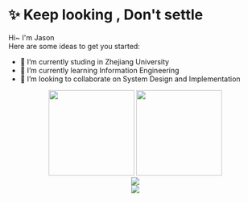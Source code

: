 # ✨ Keep looking , Don't settle

Hi~ I'm Jason   
Here are some ideas to get you started:

- 🔭 I’m currently studing in Zhejiang University
- 🌱 I’m currently learning Information Engineering
- 👯 I’m looking to collaborate on System Design and Implementation



<div align="center">
<span>  </span>
<img height="170px" src="https://github-readme-stats.vercel.app/api?username=JasonJ2021&show_icons=true&theme=solarized-light" /><span>  </span><img height="170px" src="https://github-readme-stats.vercel.app/api/top-langs/?username=JasonJ2021&layout=compact&langs_count=8&show_icons=true&theme=solarized-light" />
<span>  </span>
</div>

<div align="center">
    <img  src="https://github-readme-streak-stats.herokuapp.com/?user=JasonJ2021" />
</div>
<div align="center">
    <img src="https://activity-graph.herokuapp.com/graph?username=JasonJ2021&theme=minimal" />
</div>
